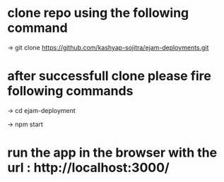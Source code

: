 # clone repo using the following command
-> git clone https://github.com/kashyap-sojitra/ejam-deployments.git

# after successfull clone please fire following commands
-> cd ejam-deployment

-> npm start
# run the app in the browser with the url : http://localhost:3000/
